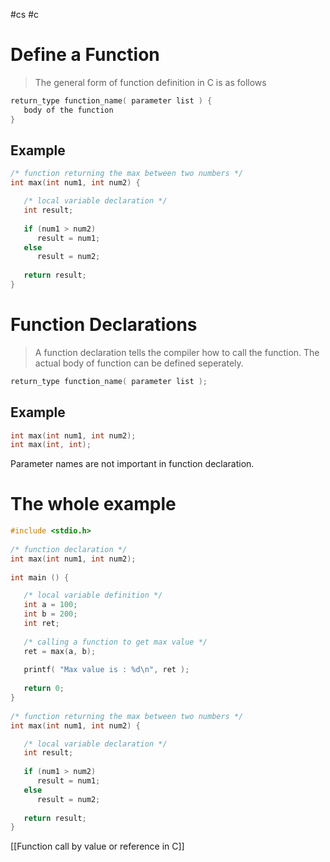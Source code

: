 #cs #c

# Define a Function
> The general form of function definition in C is as follows
> 
```c
return_type function_name( parameter list ) {
   body of the function
}
```
## Example 
```c
/* function returning the max between two numbers */
int max(int num1, int num2) {

   /* local variable declaration */
   int result;
 
   if (num1 > num2)
      result = num1;
   else
      result = num2;
 
   return result; 
}
```

# Function Declarations
> A function declaration tells the compiler how to call the function. The actual body of function can be defined seperately.

```c
return_type function_name( parameter list );
```
## Example
```c
int max(int num1, int num2);
int max(int, int);
```
Parameter names are not important in function declaration.

# The whole example
```c
#include <stdio.h>
 
/* function declaration */
int max(int num1, int num2);
 
int main () {

   /* local variable definition */
   int a = 100;
   int b = 200;
   int ret;
 
   /* calling a function to get max value */
   ret = max(a, b);
 
   printf( "Max value is : %d\n", ret );
 
   return 0;
}
 
/* function returning the max between two numbers */
int max(int num1, int num2) {

   /* local variable declaration */
   int result;
 
   if (num1 > num2)
      result = num1;
   else
      result = num2;
 
   return result; 
}

```

[[Function call by value or reference in C]]
